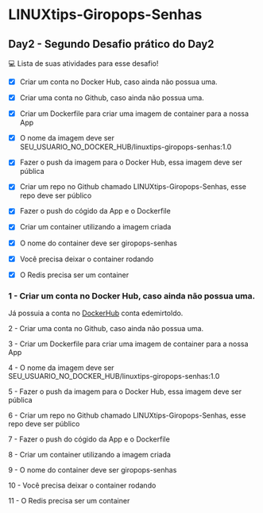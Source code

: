 # LINUXtips-Giropops-Senhas

## Day2 - Segundo Desafio prático do Day2

💻 Lista de suas atividades para esse desafio!
- [x] Criar um conta no Docker Hub, caso ainda não possua uma.
- [x] Criar uma conta no Github, caso ainda não possua uma.
- [x] Criar um Dockerfile para criar uma imagem de container para a nossa App
- [x] O nome da imagem deve ser SEU_USUARIO_NO_DOCKER_HUB/linuxtips-giropops-senhas:1.0
- [x] Fazer o push da imagem para o Docker Hub, essa imagem deve ser pública
- [x] Criar um repo no Github chamado LINUXtips-Giropops-Senhas, esse repo deve ser público
- [x] Fazer o push do cógido da App e o Dockerfile
- [x] Criar um container utilizando a imagem criada
- [x] O nome do container deve ser giropops-senhas
- [x] Você precisa deixar o container rodando
- [x] O Redis precisa ser um container


### 1 - Criar um conta no Docker Hub, caso ainda não possua uma.

Já possuia a conta no [DockerHub](https://hub.docker.com/) conta edemirtoldo.

2 - Criar uma conta no Github, caso ainda não possua uma.


3 - Criar um Dockerfile para criar uma imagem de container para a nossa App

4 - O nome da imagem deve ser SEU_USUARIO_NO_DOCKER_HUB/linuxtips-giropops-senhas:1.0

5 - Fazer o push da imagem para o Docker Hub, essa imagem deve ser pública


6 - Criar um repo no Github chamado LINUXtips-Giropops-Senhas, esse repo deve ser público

7 - Fazer o push do cógido da App e o Dockerfile

8 - Criar um container utilizando a imagem criada

9 - O nome do container deve ser giropops-senhas

10 - Você precisa deixar o container rodando

11 - O Redis precisa ser um container




